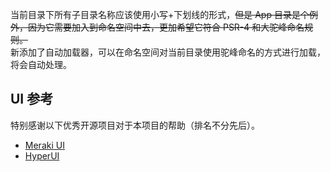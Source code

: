 当前目录下所有子目录名称应该使用小写+下划线的形式，~~但是 App 目录是个例外，因为它需要加入到命名空间中去，更加希望它符合 PSR-4 和大驼峰命名规则。~~  
新添加了自动加载器，可以在命名空间对当前目录使用驼峰命名的方式进行加载，将会自动处理。

## UI 参考

特别感谢以下优秀开源项目对于本项目的帮助（排名不分先后）。

- [Meraki UI](https://github.com/bakateam/merakiui)
- [HyperUI](https://www.hyperui.dev/)
